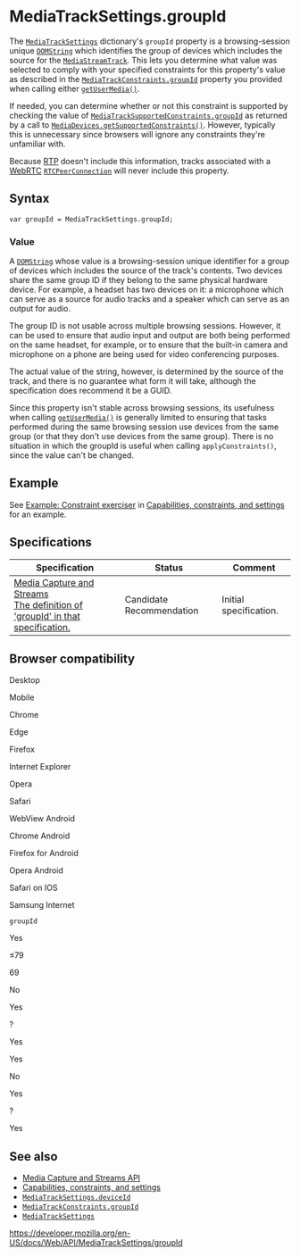 # MediaTrackSettings.groupId

The [`MediaTrackSettings`](../mediatracksettings) dictionary's `groupId` property is a browsing-session unique [`DOMString`](../domstring) which identifies the group of devices which includes the source for the [`MediaStreamTrack`](../mediastreamtrack). This lets you determine what value was selected to comply with your specified constraints for this property's value as described in the [`MediaTrackConstraints.groupId`](../mediatrackconstraints/groupid) property you provided when calling either [`getUserMedia()`](../mediadevices/getusermedia).

If needed, you can determine whether or not this constraint is supported by checking the value of [`MediaTrackSupportedConstraints.groupId`](../mediatracksupportedconstraints/groupid) as returned by a call to [`MediaDevices.getSupportedConstraints()`](../mediadevices/getsupportedconstraints). However, typically this is unnecessary since browsers will ignore any constraints they're unfamiliar with.

Because [RTP](https://developer.mozilla.org/en-US/docs/Glossary/RTP) doesn't include this information, tracks associated with a [WebRTC](../webrtc_api) [`RTCPeerConnection`](../rtcpeerconnection) will never include this property.

## Syntax

    var groupId = MediaTrackSettings.groupId;

### Value

A [`DOMString`](../domstring) whose value is a browsing-session unique identifier for a group of devices which includes the source of the track's contents. Two devices share the same group ID if they belong to the same physical hardware device. For example, a headset has two devices on it: a microphone which can serve as a source for audio tracks and a speaker which can serve as an output for audio.

The group ID is not usable across multiple browsing sessions. However, it can be used to ensure that audio input and output are both being performed on the same headset, for example, or to ensure that the built-in camera and microphone on a phone are being used for video conferencing purposes.

The actual value of the string, however, is determined by the source of the track, and there is no guarantee what form it will take, although the specification does recommend it be a GUID.

Since this property isn't stable across browsing sessions, its usefulness when calling [`getUserMedia()`](../mediadevices/getusermedia) is generally limited to ensuring that tasks performed during the same browsing session use devices from the same group (or that they don't use devices from the same group). There is no situation in which the groupId is useful when calling `applyConstraints()`, since the value can't be changed.

## Example

See [Example: Constraint exerciser](#) in [Capabilities, constraints, and settings](../media_streams_api/constraints) for an example.

## Specifications

<table><thead><tr class="header"><th>Specification</th><th>Status</th><th>Comment</th></tr></thead><tbody><tr class="odd"><td><a href="https://w3c.github.io/mediacapture-main/#dom-mediatracksettings-groupid">Media Capture and Streams<br />
<span class="small">The definition of 'groupId' in that specification.</span></a></td><td><span class="spec-cr">Candidate Recommendation</span></td><td>Initial specification.</td></tr></tbody></table>

## Browser compatibility

Desktop

Mobile

Chrome

Edge

Firefox

Internet Explorer

Opera

Safari

WebView Android

Chrome Android

Firefox for Android

Opera Android

Safari on IOS

Samsung Internet

`groupId`

Yes

≤79

69

No

Yes

?

Yes

Yes

No

Yes

?

Yes

## See also

- [Media Capture and Streams API](../media_streams_api)
- [Capabilities, constraints, and settings](../media_streams_api/constraints)
- [`MediaTrackSettings.deviceId`](deviceid)
- [`MediaTrackConstraints.groupId`](../mediatrackconstraints/groupid)
- [`MediaTrackSettings`](../mediatracksettings)

<a href="https://developer.mozilla.org/en-US/docs/Web/API/MediaTrackSettings/groupId" class="_attribution-link">https://developer.mozilla.org/en-US/docs/Web/API/MediaTrackSettings/groupId</a>
